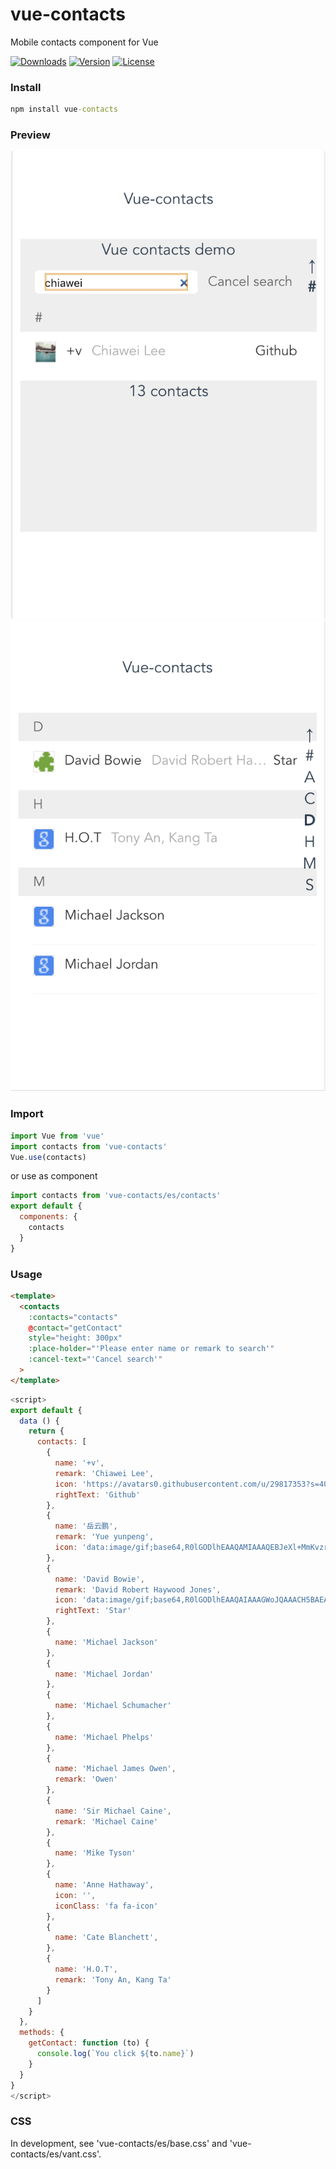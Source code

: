 # vue-contacts
Mobile contacts component for Vue

<a href="https://npmcharts.com/compare/vue-contacts?minimal=true"><img src="https://img.shields.io/npm/dm/vue-contacts.svg" alt="Downloads"></a>
<a href="https://www.npmjs.com/package/vue-contacts"><img src="https://img.shields.io/npm/v/vue-contacts.svg" alt="Version"></a>
<a href="https://www.npmjs.com/package/vue-contacts"><img src="https://img.shields.io/npm/l/vue-contacts.svg" alt="License"></a>

### Install
```cmd
npm install vue-contacts
```

### Preview
<img src="https://github.com/chiaweilee/vue-contacts/blob/0.1.x/preview/screenshot1.png" alt="License">
<img src="https://github.com/chiaweilee/vue-contacts/blob/0.1.x/preview/screenshot2.png" alt="License">

### Import
```js
import Vue from 'vue'
import contacts from 'vue-contacts'
Vue.use(contacts)
```

or use as component

```vue.js
import contacts from 'vue-contacts/es/contacts'
export default {
  components: {
    contacts
  }
}
```

### Usage

```html
<template>
  <contacts
    :contacts="contacts"
    @contact="getContact"
    style="height: 300px"
    :place-holder="'Please enter name or remark to search'"
    :cancel-text="'Cancel search'"
  >
</template>
```

```vue.js
<script>
export default {
  data () {
    return {
      contacts: [
        {
          name: '+v',
          remark: 'Chiawei Lee',
          icon: 'https://avatars0.githubusercontent.com/u/29817353?s=40&v=4',
          rightText: 'Github'
        },
        {
          name: '岳云鹏',
          remark: 'Yue yunpeng',
          icon: 'data:image/gif;base64,R0lGODlhEAAQAMIAAAQEBJeXl+MmKvzr7ICAgO10dvGUAAAAACH5BAEAAAcALAAAAAAQABAAAANHeLrc/tCZaaB4lYl91Tyfwm0HCZ7lqC4VVwxwwWnCOwQEPMhdCgNAgG5WehEAOEBuQKzdCAFgYGcSGaXU3mJT6PK0kbB4kQAAOw=='
        },
        {
          name: 'David Bowie',
          remark: 'David Robert Haywood Jones',
          icon: 'data:image/gif;base64,R0lGODlhEAAQAIAAAGWoJQAAACH5BAEAAAEALAAAAAAQABAAAAIjjG+ggJ2rHIJRHmgDpW3v6WFRSJbmcp3pOTLqWnEwo2FgjBYAOw==',
          rightText: 'Star'
        },
        {
          name: 'Michael Jackson'
        },
        {
          name: 'Michael Jordan'
        },
        {
          name: 'Michael Schumacher'
        },
        {
          name: 'Michael Phelps'
        },
        {
          name: 'Michael James Owen',
          remark: 'Owen'
        },
        {
          name: 'Sir Michael Caine',
          remark: 'Michael Caine'
        },
        {
          name: 'Mike Tyson'
        },
        {
          name: 'Anne Hathaway',
          icon: '',
          iconClass: 'fa fa-icon'
        },
        {
          name: 'Cate Blanchett',
        },
        {
          name: 'H.O.T',
          remark: 'Tony An, Kang Ta'
        }
      ]
    }
  },
  methods: {
    getContact: function (to) {
      console.log(`You click ${to.name}`)
    }
  }
}
</script>
```

### CSS
In development,
see 'vue-contacts/es/base.css' and 'vue-contacts/es/vant.css'.
